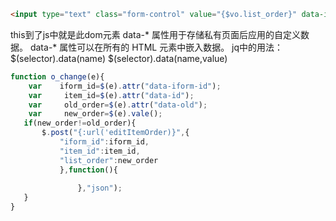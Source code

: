 ```html
<input type="text" class="form-control" value="{$vo.list_order}" data-id="{$vo.id}" data-iform-id="{$id}" data-old="{$vo.list_order}" onchange="o_change(this)">
```
this到了js中就是此dom元素
data-* 属性用于存储私有页面后应用的自定义数据。
data-* 属性可以在所有的 HTML 元素中嵌入数据。
jq中的用法：
$(selector).data(name)
$(selector).data(name,value)
```javascript
function o_change(e){
    var    iform_id=$(e).attr("data-iform-id");
    var     item_id=$(e).attr("data-id");
    var     old_order=$(e).attr("data-old");
    var     new_order=$(e).vale();
   if(new_order!=old_order){
       $.post("{:url('editItemOrder)}",{
           "iform_id":iform_id,
           "item_id":item_id,
           "list_order":new_order
           },function(){
               
               },"json");
   }
}
```